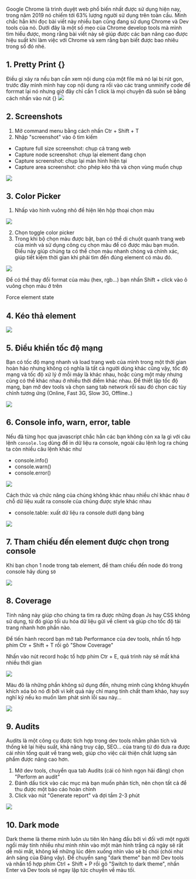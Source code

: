 Google Chrome là trình duyệt web phổ biến nhất được sử dụng hiện nay, trong năm 2019 nó chiếm tới 63% lượng người sử dụng trên toàn cầu. Mình chắc hẳn khi đọc bài viết này nhiều bạn cũng đang sử dụng Chrome và Dev tools của nó. Dưới đây là một số mẹo của Chrome develop tools mà mình tìm hiểu được, mong rằng bài viết này sẽ giúp được các bạn nâng cao được hiệu suất khi làm việc với Chrome và xem rằng bạn biết được bao nhiêu trong số đó nhé.

## 1. Pretty Print {}
Điều gì xảy ra nếu bạn cần xem nội dung của một file mà nó lại bị rút gọn, trước đây mình mình hay cop nội dung ra rồi vào các trang unminify code để forrmat lại nó nhưng giờ đây chỉ cần 1 click là mọi chuyện đã suôn sẻ bằng cách nhấn vào nút {}
![](https://images.viblo.asia/02695398-f512-42f9-8877-577ef0aeb00e.gif)


## 2. Screenshots 
1. Mở command menu bằng cách nhấn Ctr + Shift + T 
2. Nhập "screenshot" vào ô tìm kiếm
- Capture full size screenshot: chụp cả trang web
- Capture node screenshot: chụp lại element đang chọn
- Capture screenshot: chụp lại màn hình hiện tại
- Capture area screenshot: cho phép kéo thả và chọn vùng muốn chụp

![](https://images.viblo.asia/0539644e-abf2-4bb0-aa36-eed7533efcb0.PNG)


## 3. Color Picker
1. Nhấp vào hình vuông nhỏ để hiện lên hộp thoại chọn màu

![](https://images.viblo.asia/06986da9-d585-4c34-9908-dabc6ccc268e.PNG)

2. Chọn toggle color picker
3. Trong khi bộ chọn màu được bật, bạn có thể di chuột quanh trang web của mình và sử dụng công cụ chọn màu để có được màu bạn muốn. Điều này giúp chúng ta có thể chọn màu nhanh chóng và chính xác, giúp tiết kiệm thời gian khi phải tìm đến đúng element có màu đó.

![](https://images.viblo.asia/28f14e9d-4096-4ace-bf15-6b51451cfeb2.PNG)

Để có thể thay đổi format của màu (hex, rgb...) bạn nhấn Shift + click vào ô vuông chọn màu ở trên


Force element state

## 4. Kéo thả element

![](https://images.viblo.asia/fb0164b6-cf81-4b81-81b3-9e790d640ae9.gif)


## 5. Điều khiển tốc độ mạng
Bạn có tốc độ mạng nhanh và load trang web của mình trong một thời gian hoàn hảo nhưng không có nghĩa là tất cả người dùng khác cũng vậy, tốc độ mạng và tốc độ xử lý ở mỗi máy là khác nhau, hoặc cùng một máy nhưng cũng có thể khác nhau ở nhiều thời điểm khác nhau.
Để thiết lập tốc độ mạng, bạn mở dev tools và chọn sang tab network rồi sau đó chọn các tùy chỉnh tương ứng (Online, Fast 3G, Slow 3G, Offline..)

![](https://images.viblo.asia/309caf47-a97f-4c27-b7a2-34c51d1fb1c2.PNG)


## 6. Console info, warn, error, table

Nếu đã từng học qua javascript chắc hẳn các bạn không còn xa lạ gì với câu lệnh `console.log` dùng để in dữ liệu ra console, ngoài câu lệnh log ra chúng ta còn nhiều câu lệnh khác như

- console.info()
- console.warn()
- console.error()

![](https://images.viblo.asia/22e7af5c-8b17-4833-b306-b268b0dbee53.PNG)

Cách thức và chức năng của chúng không khác nhau nhiều chỉ khác nhau ở chỗ dữ liệu xuất ra console của chúng được style khác nhau

- console.table: xuất dữ liệu ra console dưới dạng bảng

![](https://images.viblo.asia/d302c91d-9cb8-4979-9b6d-608c083564da.png)

## 7. Tham chiếu đến element được chọn trong console 
Khi bạn chọn 1 node trong tab element, để tham chiếu đến node đó trong console hãy dùng `$0`

![](https://images.viblo.asia/cf451c6f-2b78-4ac6-a0fd-f577d840bc61.gif)

## 8. Coverage
Tính năng này giúp cho chúng ta tìm ra được những đoạn Js hay CSS không sử dụng, từ đó giúp tối ưu hóa dữ liệu gửi về client và giúp cho tốc độ tải trang nhanh hơn phần nào.

Để tiến hành record bạn mở tab Performance của dev tools, nhấn tổ hợp phím Ctr + Shift + T rồi gõ "Show Coverage"

Nhấn vào nút record hoặc tổ hợp phím Ctr + E, quá trình này sẽ mất khá nhiều thời gian

![](https://images.viblo.asia/03e44e5d-acdf-457f-afcc-18ea20036044.png)

Màu đỏ là những phần không sử dụng đến, nhưng mình cũng không khuyến khích xóa bỏ nó đi bởi vì kết quả này chỉ mang tính chất tham khảo, hay suy nghĩ kỹ nếu ko muốn làm phát sinh lỗi sau này...

![](https://images.viblo.asia/b3fc9237-3b25-4e14-903d-f1bc9f12653e.png)


## 9. Audits
Audits là một công cụ được tích hợp trong dev tools nhằm phân tích và thống kê lại hiệu suất, khả năng truy cập, SEO... của trang từ đó đưa ra được cái nhìn tổng quát về trang web, giúp cho việc cải thiện chất lượng sản phẩm được nâng cao hơn.

1. Mở dev tools, chuyển qua tab Audits (cái có hình ngọn hải đăng) chọn "Perform an audit"
2. Đánh dấu tick vào các mục mà bạn muốn phân tích, nên chọn tất cả để thu được một báo cáo hoàn chỉnh
3. Click vào nút "Generate report" và đợi tầm 2-3 phút

![](https://images.viblo.asia/e119bc4e-359a-472e-bfef-a337b9187bb0.png)


## 10. Dark mode
Dark theme là theme mình luôn ưu tiên lên hàng đầu bởi vì đối với một người ngồi máy tính nhiều như mình nhìn vào một màn hình trắng cả ngày sẽ rất dễ mỏi mắt, không kể những lúc đêm xuống nhìn vào sẽ bị chói (chói như ánh sáng của Đảng vậy). Để chuyển sang "dark theme" bạn mở Dev tools và nhấn tổ hợp phím Ctrl + Shift + P rồi gõ "Switch to dark theme", nhấn Enter và Dev tools sẽ ngay lập tức chuyển về màu tối.